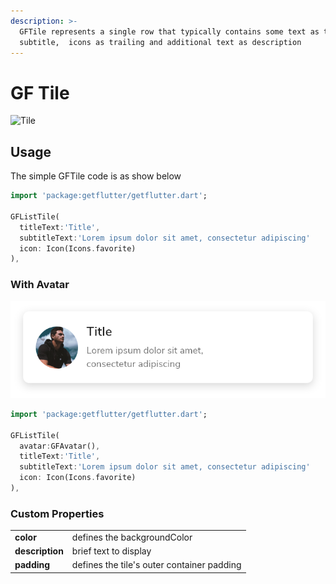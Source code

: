 ```yaml
---
description: >-
  GFTile represents a single row that typically contains some text as title,
  subtitle,  icons as trailing and additional text as description
---
```


# GF Tile

![Tile](https://ik.imagekit.io/ionicfirebaseapp/docs/tr:dpr-auto,tr:w-auto/Tiles_2x_NFyiWgtQc.png)



## Usage

The simple GFTile code is as show below

```dart
import 'package:getflutter/getflutter.dart';

GFListTile(
  titleText:'Title',
  subtitleText:'Lorem ipsum dolor sit amet, consectetur adipiscing'
  icon: Icon(Icons.favorite)
),
```

### With Avatar

![Tile With Avatar](.gitbook/assets/tile-with-avatar-2x.png)

```dart
import 'package:getflutter/getflutter.dart';

GFListTile(
  avatar:GFAvatar(),
  titleText:'Title',
  subtitleText:'Lorem ipsum dolor sit amet, consectetur adipiscing'
  icon: Icon(Icons.favorite)
),
```

### Custom Properties

|  |  |
| :--- | :--- |
| **color** | defines the backgroundColor  |
| **description** | brief text to display  |
| **padding** | defines the tile's outer container padding |

